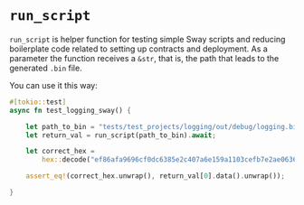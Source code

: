 # `run_script` 

`run_script` is helper function for testing simple Sway scripts and reducing boilerplate code related to setting up contracts and deployment.
As a parameter the function receives a `&str`, that is, the path that leads to the generated `.bin` file.

You can use it this way:

````rust
#[tokio::test]
async fn test_logging_sway() {

    let path_to_bin = "tests/test_projects/logging/out/debug/logging.bin";
    let return_val = run_script(path_to_bin).await;

    let correct_hex =
        hex::decode("ef86afa9696cf0dc6385e2c407a6e159a1103cefb7e2ae0636fb33d3cb2a9e4a");

    assert_eq!(correct_hex.unwrap(), return_val[0].data().unwrap());

}
````
